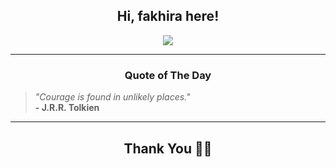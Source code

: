 <h2 align="center"> Hi, fakhira here!</h2>

<p align="center">
<a href="https://github.com/fakhiralkda" alt="github streak"><img src="https://dvst-streak.herokuapp.com/?user=fakhiralkda&theme=tokyonight&fire=DD472C"></a>
</p>

<hr>
<h3 align="center">Quote of The Day</h3>
<p align="center">
<blockquote>
<i>"Courage is found in unlikely places."</i>
<br>
<b>- J.R.R. Tolkien</b>
</blockquote>
</p>


<hr>
<h2 align="center">Thank You 🙏🏼</h2>

